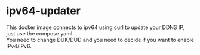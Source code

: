 # ipv64-updater

This docker image connects to ipv64 using curl to update your DDNS IP, just use the compose.yaml. <br>
You need to change DUK/DUD and you need to decide if you want to enable IPv4/IPv6.
